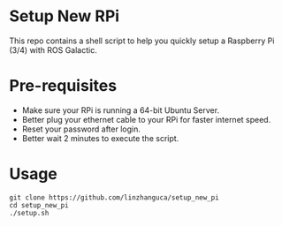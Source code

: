 # Setup New RPi
This repo contains a shell script to help you quickly setup a Raspberry Pi (3/4) with ROS Galactic.

# Pre-requisites
- Make sure your RPi is running a 64-bit Ubuntu Server.
- Better plug your ethernet cable to your RPi for faster internet speed.
- Reset your password after login.
- Better wait 2 minutes to execute the script.

# Usage
```shell
git clone https://github.com/linzhanguca/setup_new_pi
cd setup_new_pi
./setup.sh
```
